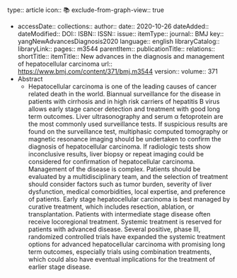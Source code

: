 type:: article
icon:: 📚
exclude-from-graph-view:: true

- accessDate:: 
  collections:: 
  author:: 
  date:: 2020-10-26
  dateAdded:: 
  dateModified:: 
  DOI:: 
  ISBN:: 
  ISSN:: 
  issue:: 
  itemType:: 
  journal:: BMJ
  key:: yangNewAdvancesDiagnosis2020
  language:: english
  libraryCatalog:: 
  libraryLink:: 
  pages:: m3544
  parentItem:: 
  publicationTitle:: 
  relations:: 
  shortTitle:: 
  itemTitle:: New advances in the diagnosis and management of hepatocellular carcinoma
  url:: https://www.bmj.com/content/371/bmj.m3544
  version:: 
  volume:: 371
- Abstract
	- Hepatocellular carcinoma is one of the leading causes of cancer related death in the world. Biannual surveillance for the disease in patients with cirrhosis and in high risk carriers of hepatitis B virus allows early stage cancer detection and treatment with good long term outcomes. Liver ultrasonography and serum α fetoprotein are the most commonly used surveillance tests. If suspicious results are found on the surveillance test, multiphasic computed tomography or magnetic resonance imaging should be undertaken to confirm the diagnosis of hepatocellular carcinoma. If radiologic tests show inconclusive results, liver biopsy or repeat imaging could be considered for confirmation of hepatocellular carcinoma. Management of the disease is complex. Patients should be evaluated by a multidisciplinary team, and the selection of treatment should consider factors such as tumor burden, severity of liver dysfunction, medical comorbidities, local expertise, and preference of patients. Early stage hepatocellular carcinoma is best managed by curative treatment, which includes resection, ablation, or transplantation. Patients with intermediate stage disease often receive locoregional treatment. Systemic treatment is reserved for patients with advanced disease. Several positive, phase III, randomized controlled trials have expanded the systemic treatment options for advanced hepatocellular carcinoma with promising long term outcomes, especially trials using combination treatments, which could also have eventual implications for the treatment of earlier stage disease.